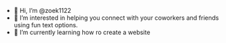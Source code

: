 - 👋 Hi, I’m @zoek1122
- 👀 I’m interested in helping you connect with your coworkers and friends using fun text options.
- 🌱 I’m currently learning how ro create a website

<!---
zoek1122/zoek1122 is a ✨ special ✨ repository because its `README.md` (this file) appears on your GitHub profile.
You can click the Preview link to take a look at your changes.
--->
